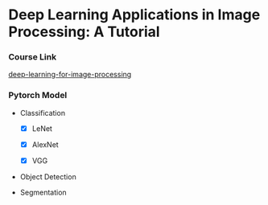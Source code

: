 # Deep Learning Applications in Image Processing: A Tutorial

### Course Link

[deep-learning-for-image-processing](https://github.com/WZMIAOMIAO/deep-learning-for-image-processing)

### Pytorch Model

- Classification
    - [x] LeNet

    - [x] AlexNet

    - [x] VGG

- Object Detection

- Segmentation
